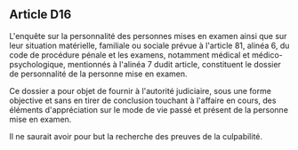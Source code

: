 Article D16
----
L'enquête sur la personnalité des personnes mises en examen ainsi que sur leur
situation matérielle, familiale ou sociale prévue à l'article 81, alinéa 6, du
code de procédure pénale et les examens, notamment médical et médico-
psychologique, mentionnés à l'alinéa 7 dudit article, constituent le dossier de
personnalité de la personne mise en examen.

Ce dossier a pour objet de fournir à l'autorité judiciaire, sous une forme
objective et sans en tirer de conclusion touchant à l'affaire en cours, des
éléments d'appréciation sur le mode de vie passé et présent de la personne mise
en examen.

Il ne saurait avoir pour but la recherche des preuves de la culpabilité.

